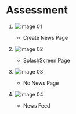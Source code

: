 # Assessment



1. ![Image 01](screenshots/image01.jpeg)
   - Create News Page

2. ![Image 02](screenshots/image02.jpeg)
   - SplashScreen Page

3. ![Image 03](screenshots/image03.jpeg)
   - No News Page

4. ![Image 04](screenshots/image04.jpeg)
   - News Feed


